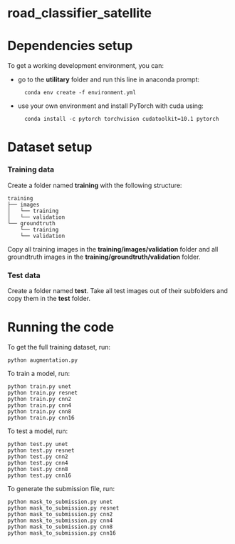 # road_classifier_satellite

# Dependencies setup

To get a working development environment, you can:
- go to the **utilitary** folder and run this line in anaconda prompt: 

        conda env create -f environment.yml

- use your own environment and install PyTorch with cuda using:
  
        conda install -c pytorch torchvision cudatoolkit=10.1 pytorch


# Dataset setup


### Training data
Create a folder named **training** with the following structure:

    training
    ├── images
    │   └── training
    │   └── validation
    └── groundtruth
        └── training
        └── validation

Copy all training images in the **training/images/validation** folder and all groundtruth images in the **training/groundtruth/validation** folder.

### Test data
Create a folder named **test**.
Take all test images out of their subfolders and copy them in the **test** folder.


# Running the code

To get the full training dataset, run:

    python augmentation.py

To train a model, run:

    python train.py unet
    python train.py resnet
    python train.py cnn2
    python train.py cnn4
    python train.py cnn8
    python train.py cnn16

To test a model, run:

    python test.py unet
    python test.py resnet
    python test.py cnn2
    python test.py cnn4
    python test.py cnn8
    python test.py cnn16

To generate the submission file, run:

    python mask_to_submission.py unet
    python mask_to_submission.py resnet
    python mask_to_submission.py cnn2
    python mask_to_submission.py cnn4
    python mask_to_submission.py cnn8
    python mask_to_submission.py cnn16
